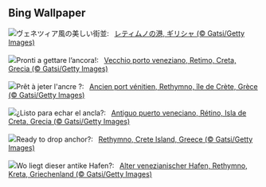 ## Bing Wallpaper
![](https://www.bing.com/th?id=OHR.CreteHarbor_JA-JP0584096203_UHD.jpg&w=1000)ヴェネツィア風の美しい街並:&nbsp;&ensp;[レティムノの港, ギリシャ (© Gatsi/Getty Images)](https://www.bing.com/th?id=OHR.CreteHarbor_JA-JP0584096203_UHD.jpg)
<br><br/>
![](https://www.bing.com/th?id=OHR.CreteHarbor_IT-IT6052319754_UHD.jpg&w=1000)Pronti a gettare l’ancora!:&nbsp;&ensp;[Vecchio porto veneziano, Retimo, Creta, Grecia (© Gatsi/Getty Images)](https://www.bing.com/th?id=OHR.CreteHarbor_IT-IT6052319754_UHD.jpg)
<br><br/>
![](https://www.bing.com/th?id=OHR.CreteHarbor_FR-FR9327699633_UHD.jpg&w=1000)Prêt à jeter l'ancre ?:&nbsp;&ensp;[Ancien port vénitien, Rethymno, île de Crète, Grèce (© Gatsi/Getty Images)](https://www.bing.com/th?id=OHR.CreteHarbor_FR-FR9327699633_UHD.jpg)
<br><br/>
![](https://www.bing.com/th?id=OHR.CreteHarbor_ES-ES3706408437_UHD.jpg&w=1000)¿Listo para echar el ancla?:&nbsp;&ensp;[Antiguo puerto veneciano, Rétino, Isla de Creta, Grecia (© Gatsi/Getty Images)](https://www.bing.com/th?id=OHR.CreteHarbor_ES-ES3706408437_UHD.jpg)
<br><br/>
![](https://www.bing.com/th?id=OHR.CreteHarbor_EN-GB2096168331_UHD.jpg&w=1000)Ready to drop anchor?:&nbsp;&ensp;[Rethymno, Crete Island, Greece (© Gatsi/Getty Images)](https://www.bing.com/th?id=OHR.CreteHarbor_EN-GB2096168331_UHD.jpg)
<br><br/>
![](https://www.bing.com/th?id=OHR.CreteHarbor_DE-DE5407686384_UHD.jpg&w=1000)Wo liegt dieser antike Hafen?:&nbsp;&ensp;[Alter venezianischer Hafen, Rethymno, Kreta, Griechenland (© Gatsi/Getty Images)](https://www.bing.com/th?id=OHR.CreteHarbor_DE-DE5407686384_UHD.jpg)
<br><br/>
